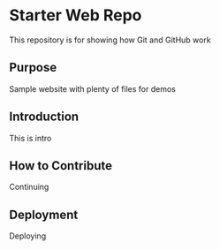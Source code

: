 # Starter Web Repo

This repository is for showing how Git and GitHub work

## Purpose

Sample website with plenty of files for demos

## Introduction

This is intro

## How to Contribute

Continuing

## Deployment

Deploying